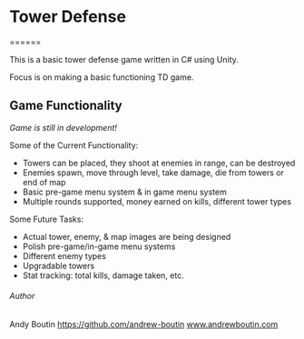 # Tower Defense
======

This is a basic tower defense game written in C# using Unity.

Focus is on making a basic functioning TD game.

## Game Functionality

*Game is still in development!*

Some of the Current Functionality:
* Towers can be placed, they shoot at enemies in range, can be destroyed
* Enemies spawn, move through level, take damage, die from towers or end of map
* Basic pre-game menu system & in game menu system
* Multiple rounds supported, money earned on kills, different tower types

Some Future Tasks:
* Actual tower, enemy, & map images are being designed
* Polish pre-game/in-game menu systems
* Different enemy types
* Upgradable towers
* Stat tracking: total kills, damage taken, etc.

###### Author

Andy Boutin
https://github.com/andrew-boutin
www.andrewboutin.com